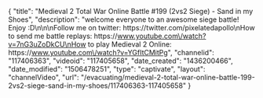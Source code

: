 {
    "title": "Medieval 2 Total War Online Battle #199 (2vs2 Siege) - Sand in my Shoes",
    "description": "welcome everyone to an awesome siege battle! Enjoy :D\n\n\nFollow me on twitter: https:\/\/twitter.com\/pixelatedapollo\nHow to send me battle replays: https:\/\/www.youtube.com\/watch?v=7nG3uZoDkCU\nHow to play Medieval 2 Online: https:\/\/www.youtube.com\/watch?v=YGfItCMitPg",
    "channelid": "117406363",
    "videoid": "117405658",
    "date_created": "1436200466",
    "date_modified": "1506478251",
    "type": "captivate",
    "layout": "channelVideo",
    "url": "\/evacuating\/medieval-2-total-war-online-battle-199-2vs2-siege-sand-in-my-shoes\/117406363-117405658"
}